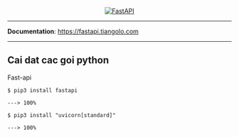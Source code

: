 <p align="center">
  <a href="https://fastapi.tiangolo.com"><img src="https://fastapi.tiangolo.com/img/logo-margin/logo-teal.png" alt="FastAPI"></a>
</p>

---

**Documentation**: <a href="https://fastapi.tiangolo.com" target="_blank">https://fastapi.tiangolo.com</a>

---
 
 ## Cai dat cac goi python
 Fast-api
 <div class="termy">
  
```console
$ pip3 install fastapi

---> 100%
```

</div>

<div class="termy">

```console
$ pip3 install "uvicorn[standard]"

---> 100%
```

</div>
